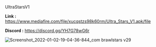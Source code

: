 UltraStarsV1

**Link :** https://www.mediafire.com/file/xucqstzs98k60rm/Ultra_Stars_V1.apk/file

**Discord :** https://discord.gg/YH7G78wG6r

![Screenshot_2022-01-02-19-04-36-844_com brawlstars v29](https://user-images.githubusercontent.com/96668467/147881717-92e9e78f-a1c4-4608-a608-d2b031c94e84.jpg)
